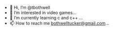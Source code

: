 - 👋 Hi, I’m @tbothwell
- 👀 I’m interested in video games...
- 🌱 I’m currently learning c and c++ ...
- 📫 How to reach me bothwelltucker@gmail.com...

<!---
tbothwell/tbothwell is a ✨ special ✨ repository because its `README.md` (this file) appears on your GitHub profile.
You can click the Preview link to take a look at your changes.
--->
